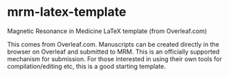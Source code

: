 # mrm-latex-template
Magnetic Resonance in Medicine LaTeX template (from Overleaf.com)

This comes from Overleaf.com. Manuscripts can be created directly in the browser on Overleaf and submitted to MRM. This is an officially supported mechanism for submission. For those interested in using their own tools for compilation/editing etc, this is a good starting template.
